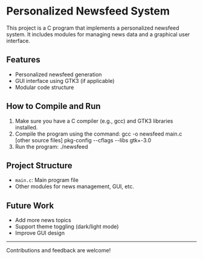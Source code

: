 # Personalized Newsfeed System

This project is a C program that implements a personalized newsfeed system. It includes modules for managing news data and a graphical user interface.

## Features

- Personalized newsfeed generation
- GUI interface using GTK3 (if applicable)
- Modular code structure

## How to Compile and Run

1. Make sure you have a C compiler (e.g., gcc) and GTK3 libraries installed.
2. Compile the program using the command:
    gcc -o newsfeed main.c [other source files] pkg-config --cflags --libs gtk+-3.0
3. Run the program:
    ./newsfeed

## Project Structure

- `main.c`: Main program file
- Other modules for news management, GUI, etc.

## Future Work

- Add more news topics
- Support theme toggling (dark/light mode)
- Improve GUI design

---

Contributions and feedback are welcome!


